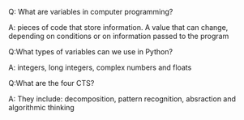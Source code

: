 Q: What are variables in computer programming?

A: pieces of code that store information. A value that can change, depending on conditions or on information passed to the program

Q:What types of variables can we use in Python?

A: integers, long integers, complex numbers and floats

Q:What are the four CTS?

A: They include: decomposition, pattern recognition, absraction and algorithmic thinking
